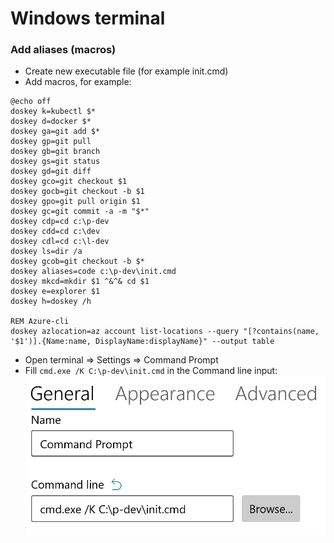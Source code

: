 # Windows terminal

### Add aliases (macros)
- Create new executable file (for example init.cmd)
- Add macros, for example:
```
@echo off 
doskey k=kubectl $*
doskey d=docker $*
doskey ga=git add $*
doskey gp=git pull
doskey gb=git branch
doskey gs=git status
doskey gd=git diff
doskey gco=git checkout $1
doskey gocb=git checkout -b $1
doskey gpo=git pull origin $1
doskey gc=git commit -a -m "$*"
doskey cdp=cd c:\p-dev
doskey cdd=cd c:\dev
doskey cdl=cd c:\l-dev
doskey ls=dir /a
doskey gcob=git checkout -b $*
doskey aliases=code c:\p-dev\init.cmd
doskey mkcd=mkdir $1 ^&^& cd $1
doskey e=explorer $1
doskey h=doskey /h

REM Azure-cli
doskey azlocation=az account list-locations --query "[?contains(name, '$1')].{Name:name, DisplayName:displayName}" --output table
```
- Open terminal => Settings => Command Prompt
- Fill `cmd.exe /K C:\p-dev\init.cmd` in the Command line input:   ![terminal-configuration](./settings.png)